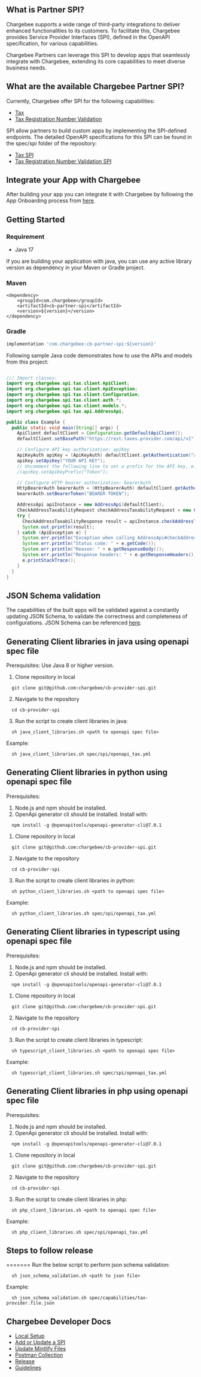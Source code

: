 ## What is Partner SPI?
Chargebee supports a wide range of third-party integrations to deliver enhanced functionalities to its customers. To facilitate this, Chargebee provides Service Provider Interfaces (SPI), defined in the OpenAPI specification, for various capabilities.

Chargebee Partners can leverage this SPI to develop apps that seamlessly integrate with Chargebee, extending its core capabilities to meet diverse business needs.


## What are the available Chargebee Partner SPI? 
Currently, Chargebee offer SPI for the following capabilities:

- [Tax](https://spidocs.chargebee.com/api-reference/partner-spi/overview) <!-- should we have a better name for this? -->
- [Tax Registration Number Validation](https://spidocs.chargebee.com/api-reference/partner-spi/overview)

SPI allow partners to build custom apps by implementing the SPI-defined endpoints. The detailed OpenAPI specifications for this SPI can be found in the spec/spi folder of the repository:

- [Tax SPI](./spec/spi/openapi_tax.yml) 
- [Tax Registration Number Validation SPI](./spec/spi/openapi_trn.yml)

## Integrate your App with Chargebee

After building your app you can integrate it with Chargebee by following the App Onboarding process from [here](https://spidocs.chargebee.com/app-onboarding/guide).

## Getting Started

### Requirement

- Java 17
  
If you are building your application with java, you can use any active library version as dependency in your Maven or Gradle project.

### Maven

```maven
<dependency>
    <groupId>com.chargebee</groupId>
    <artifactId>cb-partner-spi</artifactId>
    <version>${version}</version>
</dependency>
```

### Gradle

```gradle
implementation 'com.chargebee:cb-partner-spi:${version}'
```

Following sample Java code demonstrates how to use the APIs and models from this project:

```java

/// Import classes:
import org.chargebee.spi.tax.client.ApiClient;
import org.chargebee.spi.tax.client.ApiException;
import org.chargebee.spi.tax.client.Configuration;
import org.chargebee.spi.tax.client.auth.*;
import org.chargebee.spi.tax.client.models.*;
import org.chargebee.spi.tax.api.AddressApi;

public class Example {
  public static void main(String[] args) {
    ApiClient defaultClient = Configuration.getDefaultApiClient();
    defaultClient.setBasePath("https://rest.taxes.provider.com/api/v1");

    // Configure API key authorization: apiKey
    ApiKeyAuth apiKey = (ApiKeyAuth) defaultClient.getAuthentication("apiKey");
    apiKey.setApiKey("YOUR API KEY");
    // Uncomment the following line to set a prefix for the API key, e.g. "Token" (defaults to null)
    //apiKey.setApiKeyPrefix("Token");

    // Configure HTTP bearer authorization: bearerAuth
    HttpBearerAuth bearerAuth = (HttpBearerAuth) defaultClient.getAuthentication("bearerAuth");
    bearerAuth.setBearerToken("BEARER TOKEN");

    AddressApi apiInstance = new AddressApi(defaultClient);
    CheckAddressTaxabilityRequest checkAddressTaxabilityRequest = new CheckAddressTaxabilityRequest(); // CheckAddressTaxabilityRequest | 
    try {
      CheckAddressTaxabilityResponse result = apiInstance.checkAddressTaxability(checkAddressTaxabilityRequest);
      System.out.println(result);
    } catch (ApiException e) {
      System.err.println("Exception when calling AddressApi#checkAddressTaxability");
      System.err.println("Status code: " + e.getCode());
      System.err.println("Reason: " + e.getResponseBody());
      System.err.println("Response headers: " + e.getResponseHeaders());
      e.printStackTrace();
    }
  }
}

```

## JSON Schema validation
The capabilities of the built apps will be validated against a constantly updating JSON Schema, to validate the correctness and completeness of configurations. JSON Schema can be referenced [here](spec/capabilities/tax-provider.schema.json).




## Generating Client libraries in java using openapi spec file

Prerequisites:
Use Java 8 or higher version.

1. Clone repository in local
```shell
  git clone git@github.com:chargebee/cb-provider-spi.git
```

2. Navigate to the repository
```shell
  cd cb-provider-spi
```
3. Run the script to create client libraries in java:
```shell
  sh java_client_libraries.sh <path to openapi spec file>
```
Example:
```shell
  sh java_client_libraries.sh spec/spi/openapi_tax.yml
```


## Generating Client libraries in python using openapi spec file

Prerequisites:
1. Node.js and npm should be installed.
2. OpenApi generator cli should be installed.
Install with: 
```shell
  npm install -g @openapitools/openapi-generator-cli@7.0.1
```

1. Clone repository in local
```shell
  git clone git@github.com:chargebee/cb-provider-spi.git
```

2. Navigate to the repository
```shell
  cd cb-provider-spi
```
3. Run the script to create client libraries in python:
```shell
  sh python_client_libraries.sh <path to openapi spec file>
```
Example:
```shell
  sh python_client_libraries.sh spec/spi/openapi_tax.yml
```


## Generating Client libraries in typescript using openapi spec file

Prerequisites:
1. Node.js and npm should be installed.
2. OpenApi generator cli should be installed.
Install with:
```shell
  npm install -g @openapitools/openapi-generator-cli@7.0.1
```

1. Clone repository in local
```shell
  git clone git@github.com:chargebee/cb-provider-spi.git
```
2. Navigate to the repository
```shell
  cd cb-provider-spi
```
3. Run the script to create client libraries in typescript:
```shell
  sh typescript_client_libraries.sh <path to openapi spec file>
```
Example:
```shell
  sh typescript_client_libraries.sh spec/spi/openapi_tax.yml
```


## Generating Client libraries in php using openapi spec file

Prerequisites:
1. Node.js and npm should be installed.
2. OpenApi generator cli should be installed.
Install with:
```shell
  npm install -g @openapitools/openapi-generator-cli@7.0.1
```

1. Clone repository in local
```shell
  git clone git@github.com:chargebee/cb-provider-spi.git
```
2. Navigate to the repository
```shell
  cd cb-provider-spi
```
3. Run the script to create client libraries in php:
```shell
  sh php_client_libraries.sh <path to openapi spec file>
```
Example:
```shell
  sh php_client_libraries.sh spec/spi/openapi_tax.yml
```

## Steps to follow release
=======
Run the below script to perform json schema validation:
```shell
  sh json_schema_validation.sh <path to json file>
```
Example:
```shell
  sh json_schema_validation.sh spec/capabilities/tax-provider.file.json
```


## Chargebee Developer Docs

- [Local Setup](docs/local-setup.md)
- [Add or Update a SPI](docs/add-update-spi.md)
- [Update Mintlify Files](docs/mintlify-files.md)
- [Postman Collection](docs/postman-collection.md)
- [Release](docs/release.md)
- [Guidelines](docs/guidelines.md)